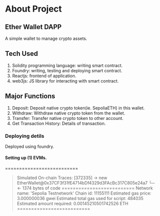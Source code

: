 # About Project

## Ether Wallet DAPP
A simple wallet to manage crypto assets.

## Tech Used
1. Solidity programming language: writing smart contract.
2. Foundry: writing, testing and deploying smart contract.
3. Reactjs: frontend of application.
4. web3js: JS library for interacting with smart contract.

## Major Functions
1. Deposit: Deposit native crypto token(ie. SepoliaETH) in this wallet.
2. Withdraw: Withdraw native crypto token from the wallet.
3. Transfer: Transfer native crypto token to other account.
4. Get Transaction History: Details of transaction.

### Deploying detils
Deployed using foundry.
#### Setting up (1) EVMs.
==========================
> Simulated On-chain Traces:
  > [372335] → new EtherWallet@0x37CF3f31fE4714bDf4329d3FAcBc317C805e24a7
  > └─ ← 1374 bytes of code
==========================
>Network name: 'Sepolia Testnetwork'
>Chain id: 11155111
>Estimated gas price: 3.000000036 gwei
>Estimated total gas used for script: 484035
>Estimated amount required: 0.00145210501742526 ETH
==========================
